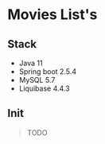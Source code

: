 # Movies List's

## Stack
- Java 11
- Spring boot 2.5.4
- MySQL 5.7
- Liquibase 4.4.3

## Init
> TODO
